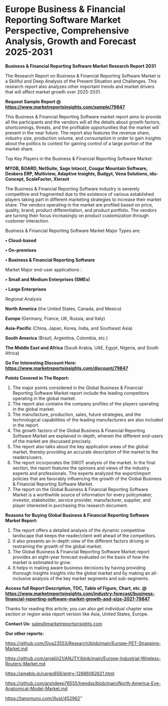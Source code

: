 # Europe Business & Financial Reporting Software Market Perspective, Comprehensive Analysis, Growth and Forecast 2025-2031

<strong>Business & Financial Reporting Software Market Research Report 2031</strong>

The Research Report on Business & Financial Reporting Software Market is a Skillful and Deep Analysis of the Present Situation and Challenges. This research report also analyzes other important trends and market drivers that will affect market growth over 2025-2031.

<strong>Request Sample Report @ <a href=https://www.marketreportsinsights.com/sample/79847>https://www.marketreportsinsights.com/sample/79847</a></strong>

This Business & Financial Reporting Software market report aims to provide all the participants and the vendors will all the details about growth factors, shortcomings, threats, and the profitable opportunities that the market will present in the near future. The report also features the revenue share, industry size, production volume, and consumption in order to gain insights about the politics to contest for gaining control of a large portion of the market share.

Top Key Players in the Business & Financial Reporting Software Market:

<strong>MYOB, BOARD, NetSuite, Sage Intacct, Cougar Mountain Software, Deskera ERP, Multiview, Adaptive Insights, Budgyt, Vena Solutions, idu-Concept, ScaleFactor, Xlerant</strong>

The Business & Financial Reporting Software Industry is severely competitive and fragmented due to the existence of various established players taking part in different marketing strategies to increase their market share. The vendors operating in the market are profiled based on price, quality, brand, product differentiation, and product portfolio. The vendors are turning their focus increasingly on product customization through customer interaction.

Business & Financial Reporting Software Market Major Types are:

<strong>• Cloud-based

• On-premises

• Business & Financial Reporting Software</strong>

Market Major end-user applications :

<strong>• Small and Medium Enterprises (SMEs)

• Large Enterprises</strong>

Regional Analysis

</u><strong><b>North America</b></strong> (the United States, Canada, and Mexico)

<strong><b>Europe </b></strong>(Germany, France, UK, Russia, and Italy)

<strong><b>Asia-Pacific</b></strong> (China, Japan, Korea, India, and Southeast Asia)

<strong><b>South America</b></strong> (Brazil, Argentina, Colombia, etc.)

<strong><b>The Middle East and Africa</b></strong> (Saudi Arabia, UAE, Egypt, Nigeria, and South Africa)

<strong>Go For Interesting Discount Here: <a href=https://www.marketreportsinsights.com/discount/79847>https://www.marketreportsinsights.com/discount/79847</a></strong>

<strong>Points Covered in The Report:</strong>
<ol>
  <li>The major points considered in the Global Business & Financial Reporting Software Market report include the leading competitors operating in the global market.</li>
  <li>The report also contains the company profiles of the players operating in the global market.</li>
  <li>The manufacture, production, sales, future strategies, and the technological capabilities of the leading manufacturers are also included in the report.</li>
  <li>The growth factors of the Global Business & Financial Reporting Software Market are explained in-depth, wherein the different end-users of the market are discussed precisely.</li>
  <li>The report also talks about the key application areas of the global market, thereby providing an accurate description of the market to the readers/users.</li>
  <li>The report incorporates the SWOT analysis of the market. In the final section, the report features the opinions and views of the industry experts and professionals. The experts analyzed the export/import policies that are favorably influencing the growth of the Global Business & Financial Reporting Software Market.</li>
  <li>The report on the Global Business & Financial Reporting Software Market is a worthwhile source of information for every policymaker, investor, stakeholder, service provider, manufacturer, supplier, and player interested in purchasing this research document.</li>
</ol>
<strong>Reasons for Buying Global Business & Financial Reporting Software Market Report:</strong>

<ol>
  <li>The report offers a detailed analysis of the dynamic competitive landscape that keeps the reader/client well ahead of the competitors.</li>
  <li>It also presents an in-depth view of the different factors driving or restraining the growth of the global market.</li>
  <li>The Global Business & Financial Reporting Software Market report provides an eight-year forecast evaluated on the basis of how the market is estimated to grow.</li>
  <li>It helps in making aware business decisions by having providing thorough insights insights into the global market and by making an all-inclusive analysis of the key market segments and sub-segments.</li>
</ol>
<strong>Access full Report Description, TOC, Table of Figure, Chart, etc. @ <a href=https://www.marketreportsinsights.com/industry-forecast/business-financial-reporting-software-market-growth-and-size-2021-79847>https://www.marketreportsinsights.com/industry-forecast/business-financial-reporting-software-market-growth-and-size-2021-79847</a></strong>


Thanks for reading this article; you can also get individual chapter wise section or region wise report version like Asia, United States, Europe.

<strong>Contact Us:</strong>
sales@marketreportsinsights.com

<strong>Our other reports:</strong>

<a href=https://github.com/Siya23553/Research/blob/main/Europe-PET-Strapping-Market.md>https://github.com/Siya23553/Research/blob/main/Europe-PET-Strapping-Market.md</a>

<a href=https://github.com/anjaliiii21/ANJTY/blob/main/Europe-Industrial-Wireless-Routers-Market.md>https://github.com/anjaliiii21/ANJTY/blob/main/Europe-Industrial-Wireless-Routers-Market.md</a>

<a href=https://ameblo.jp/cargo656/entry-12886062621.html>https://ameblo.jp/cargo656/entry-12886062621.html</a>

<a href=https://github.com/arshdeep76555/trendss/blob/main/North-America-Eye-Anatomical-Model-Market.md>https://github.com/arshdeep76555/trendss/blob/main/North-America-Eye-Anatomical-Model-Market.md</a>

<a href=https://tanomuno.com/illust/452962>https://tanomuno.com/illust/452962</a>"
